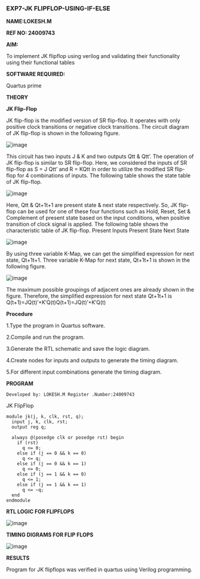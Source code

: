 ### EXP7-JK FLIPFLOP-USING-IF-ELSE

**NAME:LOKESH.M**

**REF NO: 24009743**

**AIM:** 

To implement  JK flipflop using verilog and validating their functionality using their functional tables

**SOFTWARE REQUIRED:**

Quartus prime

**THEORY**

**JK Flip-Flop**

JK flip-flop is the modified version of SR flip-flop. It operates with only positive clock transitions or negative clock transitions. The circuit diagram of JK flip-flop is shown in the following figure.

![image](https://github.com/naavaneetha/JKFLIPFLOP-USING-IF-ELSE/assets/154305477/a649c30b-232b-4558-b188-fd6c09845180)


This circuit has two inputs J & K and two outputs Qtt & Qtt’. The operation of JK flip-flop is similar to SR flip-flop. Here, we considered the inputs of SR flip-flop as S = J Qtt’ and R = KQtt in order to utilize the modified SR flip-flop for 4 combinations of inputs. The following table shows the state table of JK flip-flop.

![image](https://github.com/naavaneetha/JKFLIPFLOP-USING-IF-ELSE/assets/154305477/c4360742-e8a8-4937-b089-c46c0433f9a3)

 
Here, Qtt & Qt+1t+1 are present state & next state respectively. So, JK flip-flop can be used for one of these four functions such as Hold, Reset, Set & Complement of present state based on the input conditions, when positive transition of clock signal is applied. The following table shows the characteristic table of JK flip-flop. Present Inputs Present State Next State
 
![image](https://github.com/naavaneetha/JKFLIPFLOP-USING-IF-ELSE/assets/154305477/6c275261-a6d5-4c37-a3a7-1e88ca11c4cd)

By using three variable K-Map, we can get the simplified expression for next state, Qt+1t+1. Three variable K-Map for next state, Qt+1t+1 is shown in the following figure.
 
![image](https://github.com/naavaneetha/JKFLIPFLOP-USING-IF-ELSE/assets/154305477/5174f41b-0ce0-4329-a372-6d1943ea6673)

The maximum possible groupings of adjacent ones are already shown in the figure. Therefore, the simplified expression for next state Qt+1t+1 is Q(t+1)=JQ(t)′+K′Q(t)Q(t+1)=JQ(t)′+K′Q(t)

**Procedure**


1.Type the program in Quartus software.

2.Compile and run the program.

3.Generate the RTL schematic and save the logic diagram.

4.Create nodes for inputs and outputs to generate the timing diagram.

5.For different input combinations generate the timing diagram.

**PROGRAM**
```
Developed by: LOKESH.M Register .Number:24009743
```

JK FlipFlop
```
module jk(j, k, clk, rst, q);
  input j, k, clk, rst;
  output reg q;

  always @(posedge clk or posedge rst) begin
    if (rst)
      q <= 0;
    else if (j == 0 && k == 0)
      q <= q;
    else if (j == 0 && k == 1)
      q <= 0;
    else if (j == 1 && k == 0)
      q <= 1;
    else if (j == 1 && k == 1)
      q <= ~q;
  end
endmodule
```

**RTL LOGIC FOR FLIPFLOPS**

![image](https://github.com/user-attachments/assets/d7c44e68-3197-4913-a953-58f6a096cc9a)


**TIMING DIGRAMS FOR FLIP FLOPS**

![image](https://github.com/user-attachments/assets/f5491fef-ac77-47a5-82c6-1353d1378c07)

**RESULTS**

Program for JK flipflops was verified in quartus using Verilog programming.
